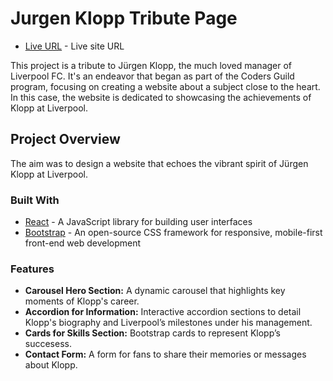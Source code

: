 # Jurgen Klopp Tribute Page

- [Live URL](https://harpreet-singh-147.github.io/cg-klopp-tribute/) - Live site URL

This project is a tribute to Jürgen Klopp, the much loved manager of Liverpool FC. It's an endeavor that began as part of the Coders Guild program, focusing on creating a website about a subject close to the heart. In this case, the website is dedicated to showcasing the achievements of Klopp at Liverpool.

## Project Overview

The aim was to design a website that echoes the vibrant spirit of Jürgen Klopp at Liverpool.

### Built With

- [React](https://reactjs.org/) - A JavaScript library for building user interfaces
- [Bootstrap](https://getbootstrap.com/) - An open-source CSS framework for responsive, mobile-first front-end web development

### Features

- **Carousel Hero Section:** A dynamic carousel that highlights key moments of Klopp's career.
- **Accordion for Information:** Interactive accordion sections to detail Klopp's biography and Liverpool’s milestones under his management.
- **Cards for Skills Section:** Bootstrap cards to represent Klopp’s succesess.
- **Contact Form:** A form for fans to share their memories or messages about Klopp.
